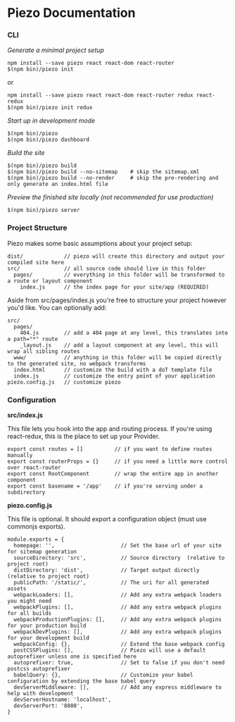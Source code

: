 # Piezo Documentation

### CLI

*Generate a minimal project setup*
```
npm install --save piezo react react-dom react-router
$(npm bin)/piezo init
```
or
```
npm install --save piezo react react-dom react-router redux react-redux
$(npm bin)/piezo init redux
```

*Start up in development mode*
```
$(npm bin)/piezo
$(npm bin)/piezo dashboard
````

*Build the site*
```
$(npm bin)/piezo build
$(npm bin)/piezo build --no-sitemap    # skip the sitemap.xml
$(npm bin)/piezo build --no-render     # skip the pre-rendering and only generate an index.html file
```

*Preview the finished site locally (not recommended for use production)*
```
$(npm bin)/piezo server
```

### Project Structure

Piezo makes some basic assumptions about your project setup:

```
dist/             // piezo will create this directory and output your compiled site here
src/              // all source code should live in this folder
  pages/          // everything in this folder will be transformed to a route or layout component
    index.js      // the index page for your site/app (REQUIRED)
```

Aside from src/pages/index.js you're free to structure your project however you'd like. You can optionally add:

```
src/
  pages/
    404.js        // add a 404 page at any level, this translates into a path="*" route
    _layout.js    // add a layout component at any level, this will wrap all sibling routes
  www/            // anything in this folder will be copied directly to the generated site, no webpack transforms
  index.html      // customize the build with a doT template file
  index.js        // customize the entry point of your application
piezo.config.js   // customize piezo

```

### Configuration

**src/index.js**

This file lets you hook into the app and routing process. If you're using react-redux, this is the place to set up your Provider.

```
export const routes = []          // if you want to define routes manually
export const routerProps = {}     // if you need a little more control over react-router
export const RootComponent        // wrap the entire app in another component
export const basename = '/app'    // if you're serving under a subdirectory
```

**piezo.config.js**

This file is optional. It should export a configuration object (must use commonjs exports).

```
module.exports = {
  homepage: '',                     // Set the base url of your site for sitemap generation
  sourceDirectory: 'src',           // Source directory  (relative to project root)
  distDirectory: 'dist',            // Target output directly (relative to project root)
  publicPath: '/static/',           // The uri for all generated assets
  webpackLoaders: [],               // Add any extra webpack loaders you might need
  webpackPlugins: [],               // Add any extra webpack plugins for all builds
  webpackProductionPlugins: [],     // Add any extra webpack plugins for your production build
  webpackDevPlugins: [],            // Add any extra webpack plugins for your development build
  webpackConfig: {},                // Extend the base webpack config
  postCSSPlugins: [],               // Piezo will use a default autoprefixer unless one is specified here
  autoprefixer: true,               // Set to false if you don't need postcss autoprefixer
  babelQuery: {},                   // Customize your babel configuration by extending the base babel query
  devServerMiddleware: [],          // Add any express middleware to help with development
  devServerHostname: 'localhost',
  devServerPort: '8080',
}
```
